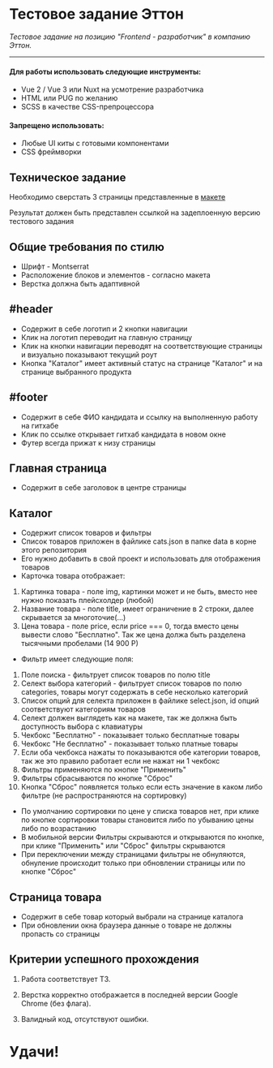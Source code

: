 # Тестовое задание Эттон
*Тестовое задание на позицию "Frontend - разработчик" в компанию Эттон.*
____
#### Для работы использовать следующие инструменты:
- Vue 2 / Vue 3 или Nuxt на усмотрение разработчика
- HTML или PUG по желанию
- SCSS в качестве CSS-препроцессора 

#### Запрещено использовать:
- Любые UI киты с готовыми компонентами
- CSS фреймворки

## Техническое задание

Необходимо сверстать 3 страницы представленные в 
[макете](https://www.figma.com/file/pj92WWkh8aCpMhJwbrHuBK/test-etton-01)

Результат должен быть представлен ссылкой на задеплоенную версию тестового задания

## Общие требования по стилю

- Шрифт - Montserrat
- Расположение блоков и элементов - согласно макета
- Верстка должна быть адаптивной

## #header

- Содержит в себе логотип и 2 кнопки навигации
- Клик на логотип переводит на главную страницу
- Клик на кнопки навигации переводят на соответствующие страницы и визуально показывают текущий роут
- Кнопка "Каталог" имеет активный статус на странице "Каталог" и на странице выбранного продукта

## #footer

- Содержит в себе ФИО кандидата и ссылку на выполненную работу на гитхабе
- Клик по ссылке открывает гитхаб кандидата в новом окне
- Футер всегда прижат к низу страницы

## Главная страница

- Содержит в себе заголовок в центре страницы

## Каталог

- Содержит список товаров и фильтры
- Список товаров приложен в файлике cats.json в папке data в корне этого репозитория
- Его нужно добавить в свой проект и использовать для отображения товаров
- Карточка товара отображает:

1. Картинка товара - поле img, картинки может и не быть, вместо нее нужно показать плейсхолдер (любой)
2. Название товара - поле title, имеет ограничение в 2 строки, далее скрывается за многоточие(...)
3. Цена товара - поле price, если price === 0, тогда вместо цены вывести слово "Бесплатно". Так же цена должа быть разделена тысячными пробелами (14 900 Р)

- Фильтр имеет следующие поля:
1. Поле поиска - фильтрует список товаров по полю title
2. Селект выбора категорий - фильтрует список товаров по полю categories, товары могут содержать в себе несколько категорий
3. Список опций для селекта приложен в файлике select.json, id опций соответствуют категориям товаров
4. Селект должен выглядеть как на макете, так же должна быть доступность выбора с клавиатуры
5. Чекбокс "Бесплатно" - показывает только бесплатные товары
6. Чекбокс "Не бесплатно" - показывает только платные товары
7. Если оба чекбокса нажаты то показываются обе категории товаров, так же это правило работает если не нажат ни 1 чекбокс
8. Фильтры применяются по кнопке "Применить"
9. Фильтры сбрасываются по кнопке "Сброс"
10. Кнопка "Сброс" появляется только если есть значение в каком либо фильтре (не распространяются на сортировку)

- По умолчанию сортировки по цене у списка товаров нет, при клике по кнопке сортировки товары становится либо по убыванию цены либо по возрастанию
- В мобильной версии Фильтры скрываются и открываются по кнопке, при клике "Применить" или "Сброс" фильтры скрываются
- При переключении между страницами фильтры не обнуляются, обнуление происходит только при обновлении страницы или по кнопке "Сброс"

## Страница товара

- Содержит в себе товар который выбрали на странице каталога
- При обновлении окна браузера данные о товаре не должны пропасть со страницы

## Критерии успешного прохождения

1) Работа соответствует ТЗ.

2) Верстка корректно отображается в последней версии Google Chrome (без флага).

3) Валидный код, отсутствуют ошибки.

# Удачи!
